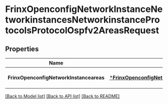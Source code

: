 # FrinxOpenconfigNetworkInstanceNetworkinstancesNetworkinstanceProtocolsProtocolOspfv2AreasRequest

## Properties
Name | Type | Description | Notes
------------ | ------------- | ------------- | -------------
**FrinxOpenconfigNetworkInstanceareas** | [***FrinxOpenconfigNetworkInstanceNetworkinstancesNetworkinstanceProtocolsProtocolOspfv2Areas**](frinx.openconfig.network.instance.networkinstances.networkinstance.protocols.protocol.ospfv2.Areas.md) |  | [optional] [default to null]

[[Back to Model list]](../README.md#documentation-for-models) [[Back to API list]](../README.md#documentation-for-api-endpoints) [[Back to README]](../README.md)


